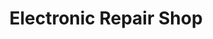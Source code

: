 ---
title: "Electronic Repair Shop"
url: /san-jorge-poblacion/electronic-repair-shop/
shop: Elektronik
---